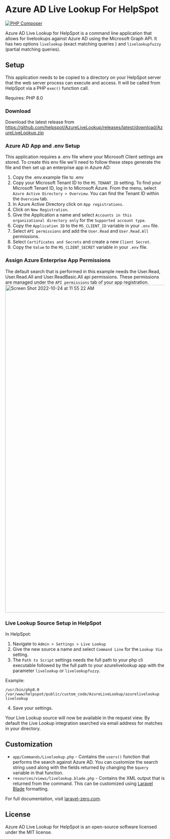 # Azure AD Live Lookup For HelpSpot
[![PHP Composer](https://github.com/helpspot/AzureLiveLookup/actions/workflows/php-build.yml/badge.svg)](https://github.com/helpspot/AzureLiveLookup/actions/workflows/php-build.yml)

Azure AD Live Lookup for HelpSpot is a command line application that allows for livelookups against Azure AD using the Microsoft Graph API. It has two options `livelookup` (exact matching queries ) and `livelookupfuzzy` (partial matching queries).

## Setup

This application needs to be copied to a directory on your HelpSpot server that the web server process can execute and access. It will be called from HelpSpot via a PHP `exec()` function call.

Requires: PHP 8.0

### Download
Download the latest release from https://github.com/helpspot/AzureLiveLookup/releases/latest/download/AzureLiveLookup.zip

### Azure AD App and .env Setup
This application requires a .env file where your Microsoft Client settings are stored. To create this env file we'll need to follow these steps generate the file and then set up an enterprise app in Azure AD:
1. Copy the .env.example file to .env
2. Copy your Microsoft Tenant ID to the `MS_TENANT_ID` setting. To find your Microsoft Tenant ID, log in to Microsoft Azure. From the menu, select `Azure Active Directory > Overview`. You can find the Tenant ID within the `Overview` tab. 
3. In Azure Active Directory click on `App registrations`.
4. Click on `New Registration`.
5. Give the Application a name and select `Accounts in this organizational directory only` for the `Supported account type`.
6. Copy the `Application ID` to the `MS_CLIENT_ID` variable in your `.env` file.
7. Select `API permissions` and add the `User.Read` and `User.Read.All` permissions.
8. Select `Certificates and Secrets` and create a new `Client Secret`.
9. Copy the `Value` to the `MS_CLIENT_SECRET` variable in your `.env` file.


### Assign Azure Enterprise App Permissions
The default search that is performed in this example needs the User.Read, User.Read.All and User.ReadBasic.All api permissions. These permissions are managed under the `API permissions` tab of your app registration.
<img width="1037" alt="Screen Shot 2022-10-24 at 11 55 22 AM" src="https://user-images.githubusercontent.com/1500588/197593443-16bf7b02-b11b-44d1-b9dc-a16f4507c749.png">


### Live Lookup Source Setup in HelpSpot
In HelpSpot:
1. Navigate to `Admin > Settings > Live Lookup`
2. Give the new source a name and select `Command Line` for the `Lookup Via` setting.
3. The `Path to Script` settings needs the full path to your php cli executable followed by the full path to your azurelivelookup app with the parameter `livelookup` or `livelookupfuzzy`. 

Example:
```
/usr/bin/php8.0 /var/www/helpspot/public/custom_code/AzureLiveLookup/azurelivelookup livelookup
```
4. Save your settings.

Your Live Lookup source will now be available in the request view. By default the Live Lookup integration searched via email address for matches in your directory.

## Customization

* `app/Commands/Livelookup.php` - Contains the `users()` function that performs the search against Azure AD. You can customize the search string used along with the fields returned by changing the `$query` variable in that function. 
* `resources/views/livelookup.blade.php` - Contains the XML output that is returned from the command. This can be customized using [Laravel Blade](https://laravel.com/docs/9.x/blade) formatting. 

For full documentation, visit [laravel-zero.com](https://laravel-zero.com/).

## License

Azure AD Live Lookup for HelpSpot is an open-source software licensed under the MIT license.
